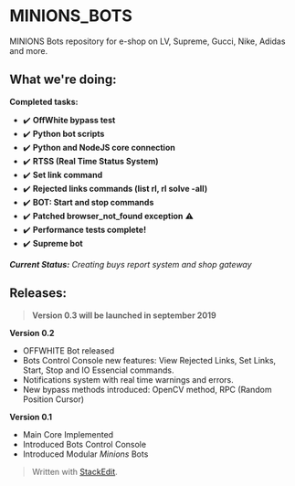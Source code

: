 
# MINIONS_BOTS
MINIONS Bots repository for e-shop on LV, Supreme, Gucci, Nike, Adidas and more.

## What we're doing:
**Completed tasks:**

 - ✔️ **OffWhite bypass test**
 - ✔️ **Python bot scripts**
 - ✔️ **Python and NodeJS core connection**
 - ✔️ **RTSS (Real Time Status System)**
 - ✔️ **Set link command**
 - ✔️ **Rejected links commands (list rl, rl solve -all)**
 - ✔️ **BOT: Start and stop commands**
 - ✔️ **Patched browser_not_found exception** ⚠️
 - ✔️ **Performance tests complete!**
 - ✔️ **Supreme bot**


***Current Status:*** *Creating buys report system and shop gateway*


## Releases:

> **Version 0.3 will be launched in september 2019**

**Version 0.2**

 - OFFWHITE Bot released
 - Bots Control Console new features: View Rejected Links, Set Links, Start, Stop and IO Essencial commands.
 - Notifications system with real time warnings and errors.
 - New bypass methods introduced: OpenCV method, RPC (Random Position Cursor)

**Version 0.1**

 - Main Core Implemented
 - Introduced Bots Control Console
 - Introduced Modular *Minions* Bots

> Written with [StackEdit](https://stackedit.io/).
